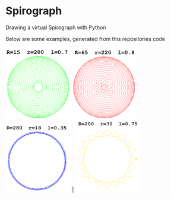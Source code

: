 # Spirograph
Drawing a virtual Spirograph with Python

Below are some examples, generated from this repositories code

<img src="doc/img/spirograph1.png" alt="spirograph1" title="Title" width="175"> <img src="doc/img/spirograph2.png" alt="spirograph2" width="175">
<img src="doc/img/spirograph3.png" alt="spirograph3" width="175"> | <img src="doc/img/spirograph4.png" alt="spirograph4" width="175">